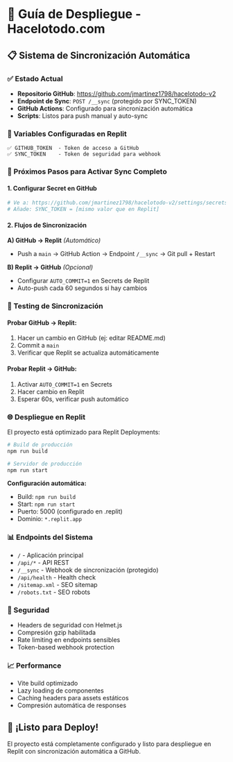 # 🚀 Guía de Despliegue - Hacelotodo.com

## 📋 Sistema de Sincronización Automática

### ✅ Estado Actual
- **Repositorio GitHub**: https://github.com/jmartinez1798/hacelotodo-v2
- **Endpoint de Sync**: `POST /__sync` (protegido por SYNC_TOKEN)
- **GitHub Actions**: Configurado para sincronización automática
- **Scripts**: Listos para push manual y auto-sync

### 🔧 Variables Configuradas en Replit
```
✅ GITHUB_TOKEN  - Token de acceso a GitHub
✅ SYNC_TOKEN    - Token de seguridad para webhook
```

### 📝 Próximos Pasos para Activar Sync Completo

#### 1. Configurar Secret en GitHub
```bash
# Ve a: https://github.com/jmartinez1798/hacelotodo-v2/settings/secrets/actions
# Añade: SYNC_TOKEN = [mismo valor que en Replit]
```

#### 2. Flujos de Sincronización

**A) GitHub → Replit** *(Automático)*
- Push a `main` → GitHub Action → Endpoint `/__sync` → Git pull + Restart

**B) Replit → GitHub** *(Opcional)*
- Configurar `AUTO_COMMIT=1` en Secrets de Replit
- Auto-push cada 60 segundos si hay cambios

### 🎯 Testing de Sincronización

#### Probar GitHub → Replit:
1. Hacer un cambio en GitHub (ej: editar README.md)
2. Commit a `main`
3. Verificar que Replit se actualiza automáticamente

#### Probar Replit → GitHub:
1. Activar `AUTO_COMMIT=1` en Secrets
2. Hacer cambio en Replit
3. Esperar 60s, verificar push automático

### 🌐 Despliegue en Replit

El proyecto está optimizado para Replit Deployments:

```bash
# Build de producción
npm run build

# Servidor de producción  
npm run start
```

**Configuración automática:**
- Build: `npm run build`
- Start: `npm run start` 
- Puerto: 5000 (configurado en .replit)
- Dominio: `*.replit.app`

### 📊 Endpoints del Sistema

- `/` - Aplicación principal
- `/api/*` - API REST
- `/__sync` - Webhook de sincronización (protegido)
- `/api/health` - Health check
- `/sitemap.xml` - SEO sitemap
- `/robots.txt` - SEO robots

### 🔐 Seguridad

- Headers de seguridad con Helmet.js
- Compresión gzip habilitada
- Rate limiting en endpoints sensibles
- Token-based webhook protection

### 📈 Performance

- Vite build optimizado
- Lazy loading de componentes
- Caching headers para assets estáticos
- Compresión automática de responses

## 🎉 ¡Listo para Deploy!

El proyecto está completamente configurado y listo para despliegue en Replit con sincronización automática a GitHub.